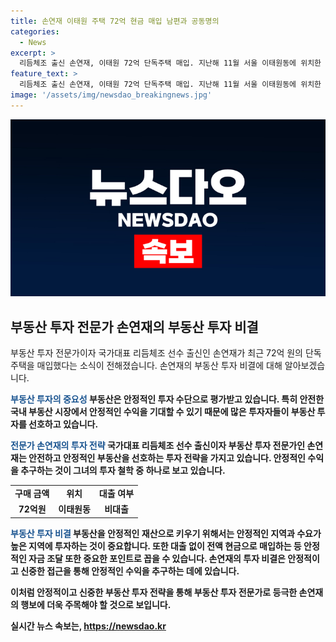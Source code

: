 ```yaml
---
title: 손연재 이태원 주택 72억 현금 매입 남편과 공동명의
categories:
  - News
excerpt: >
  리듬체조 출신 손연재, 이태원 72억 단독주택 매입. 지난해 11월 서울 이태원동에 위치한 단독주택 남편과 공동 명의로 매입, 전액 현금 결재. 주택은 대사관 지역에 위치하며, 사생활 보호, 보안 및 쾌적한 주거 환경을 갖춤. 손연재는 리듬체조 유망주 양성 전문가로 활동 중이며, 2017년 은퇴 후 리듬체조 학원을 운영 중. 9살 연상의 남편과 2022년 결혼하고, 지난해 아들 출산.
feature_text: >
  리듬체조 출신 손연재, 이태원 72억 단독주택 매입. 지난해 11월 서울 이태원동에 위치한 단독주택 남편과 공동 명의로 매입, 전액 현금 결재. 주택은 대사관 지역에 위치하며, 사생활 보호, 보안 및 쾌적한 주거 환경을 갖춤. 손연재는 리듬체조 유망주 양성 전문가로 활동 중이며, 2017년 은퇴 후 리듬체조 학원을 운영 중. 9살 연상의 남편과 2022년 결혼하고, 지난해 아들 출산.
image: '/assets/img/newsdao_breakingnews.jpg'
---
```


<p><img src="/assets/img/newsdao_breakingnews.jpg" alt="pcversion 속보" /></p>

<h2 data-ke-size="size26">부동산 투자 전문가 손연재의 부동산 투자 비결</h2>

<p data-ke-size="size16">부동산 투자 전문가이자 국가대표 리듬체조 선수 출신인 손연재가 최근 72억 원의 단독주택을 매입했다는 소식이 전해졌습니다. 손연재의 부동산 투자 비결에 대해 알아보겠습니다.</p>

<p><b><span style="color: #1a5490;">부동산 투자의 중요성</span><b>
부동산은 안정적인 투자 수단으로 평가받고 있습니다. 특히 안전한 국내 부동산 시장에서 안정적인 수익을 기대할 수 있기 때문에 많은 투자자들이 부동산 투자를 선호하고 있습니다.</p>

<p><b><span style="color: #1a5490;">전문가 손연재의 투자 전략</span><b>
국가대표 리듬체조 선수 출신이자 부동산 투자 전문가인 손연재는 안전하고 안정적인 부동산을 선호하는 투자 전략을 가지고 있습니다. 안정적인 수익을 추구하는 것이 그녀의 투자 철학 중 하나로 보고 있습니다.</p>

<table>
    <tr>
        <td style="text-align: center; height: 17px;"><b>구매 금액</b></td>
        <td style="text-align: center; height: 17px;"><b>위치</b></td>
        <td style="text-align: center; height: 17px;"><b>대출 여부</b></td>
    </tr>
    <tr>
        <td style="text-align: center; height: 17px;">72억원</td>
        <td style="text-align: center; height: 17px;">이태원동</td>
        <td style="text-align: center; height: 17px;">비대출</td>
    </tr>
</table>

<p><b><span style="color: #1a5490;">부동산 투자 비결</span><b>
부동산을 안정적인 재산으로 키우기 위해서는 안정적인 지역과 수요가 높은 지역에 투자하는 것이 중요합니다. 또한 대출 없이 전액 현금으로 매입하는 등 안정적인 자금 조달 또한 중요한 포인트로 꼽을 수 있습니다. 손연재의 투자 비결은 안정적이고 신중한 접근을 통해 안정적인 수익을 추구하는 데에 있습니다.</p>

<p>이처럼 안정적이고 신중한 부동산 투자 전략을 통해 부동산 투자 전문가로 등극한 손연재의 행보에 더욱 주목해야 할 것으로 보입니다.</p>
실시간 뉴스 속보는, <a href="https://newsdao.kr" rel="dofollow">https://newsdao.kr</a>


